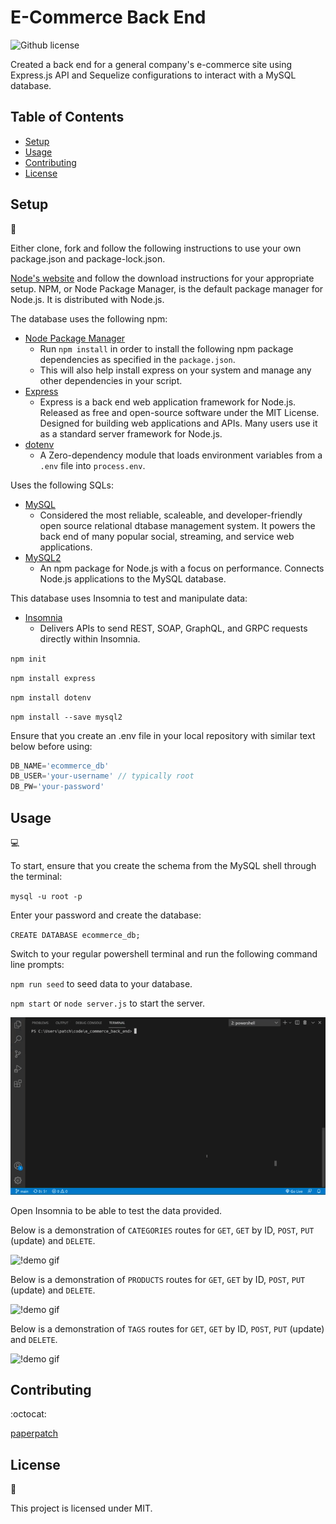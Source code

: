 # E-Commerce Back End
![Github license](http://img.shields.io/badge/license-MIT-blue.svg)

Created a back end for a general company's e-commerce site using Express.js API and Sequelize configurations to interact with a MySQL database.

## Table of Contents

* [Setup](#setup)
* [Usage](#usage)
* [Contributing](#contributing)
* [License](#license)

## Setup
:floppy_disk:

Either clone, fork and follow the following instructions to use your own package.json and package-lock.json.

[Node's website](https://nodejs.org/en/) and follow the download instructions for your appropriate setup. NPM, or Node Package Manager, is the default package manager for Node.js. It is distributed with Node.js.

The database uses the following npm:
- [Node Package Manager](https://nodejs.org/en/)
  - Run `npm install` in order to install the following npm package dependencies as specified in the `package.json`.
  - This will also help install express on your system and manage any other dependencies in your script.
- [Express](https://www.npmjs.com/package/express)
  - Express is a back end web application framework for Node.js. Released as free and open-source software under the MIT License. Designed for building web applications and APIs. Many users use it as a standard server framework for Node.js.
- [dotenv](https://www.npmjs.com/package/dotenv)
  - A Zero-dependency module that loads environment variables from a `.env` file into `process.env`.

Uses the following SQLs:
- [MySQL](https://www.mysql.com/)
  - Considered the most reliable, scaleable, and developer-friendly open source relational dtabase management system. It powers the back end of many popular social, streaming, and service web applications.
- [MySQL2](https://www.npmjs.com/package/mysql2)
  - An npm package for Node.js with a focus on performance. Connects Node.js applications to the MySQL database.

This database uses Insomnia to test and manipulate data:

- [Insomnia](https://insomnia.rest/)
  - Delivers APIs to send REST, SOAP, GraphQL, and GRPC requests directly within Insomnia.

`npm init`

`npm install express`

`npm install dotenv`

`npm install --save mysql2`

Ensure that you create an .env file in your local repository with similar text below before using:
```js
DB_NAME='ecommerce_db'
DB_USER='your-username' // typically root
DB_PW='your-password'
```

## Usage

:computer:

To start, ensure that you create the schema from the MySQL shell through the terminal:

`mysql -u root -p`

Enter your password and create the database:

`CREATE DATABASE ecommerce_db;`

Switch to your regular powershell terminal and run the following command line prompts:

`npm run seed` to seed data to your database.

`npm start` or `node server.js` to start the server.

![!demo gif](./assets/ecommerce_create_schema.gif)

Open Insomnia to be able to test the data provided.

Below is a demonstration of `CATEGORIES` routes for `GET`, `GET` by ID, `POST`, `PUT` (update) and `DELETE`.

![!demo gif](./assets/ecommerce_categories_demo.gif)

Below is a demonstration of `PRODUCTS` routes for `GET`, `GET` by ID, `POST`, `PUT` (update) and `DELETE`.

![!demo gif](./assets/ecommerce_products_demo.gif)

Below is a demonstration of `TAGS` routes for `GET`, `GET` by ID, `POST`, `PUT` (update) and `DELETE`.

![!demo gif](./assets/ecommerce_tags_demo.gif)

## Contributing

:octocat:

[paperpatch](https://github.com/paperpatch)

## License

:receipt:

This project is licensed under MIT.